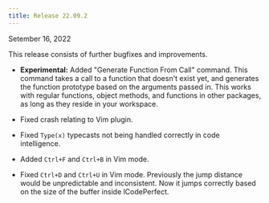 ```yaml
---
title: Release 22.09.2
---
```


Setember 16, 2022

This release consists of further bugfixes and improvements.

- **Experimental:** Added "Generate Function From Call" command. This command
  takes a call to a function that doesn't exist yet, and generates the function
  prototype based on the arguments passed in. This works with regular functions,
  object methods, and functions in other packages, as long as they reside in
  your workspace.

- Fixed crash relating to Vim plugin.

- Fixed `Type(x)` typecasts not being handled correctly in code intelligence.

- Added `Ctrl+F` and `Ctrl+B` in Vim mode.

- Fixed `Ctrl+D` and `Ctrl+U` in Vim mode. Previously the jump distance would be
  unpredictable and inconsistent. Now it jumps correctly based on the size of
  the buffer inside lCodePerfect.
